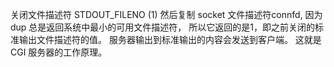 关闭文件描述符 STDOUT_FILENO (1)
然后复制 socket 文件描述符connfd, 因为dup 总是返回系统中最小的可用文件描述符，
所以它返回的是1，即之前关闭的标准输出文件描述符的值。
服务器输出到标准输出的内容会发送到客户端。
这就是 CGI 服务器的工作原理。
